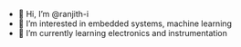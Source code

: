 - 👋 Hi, I’m @ranjith-i
- 👀 I’m interested in embedded systems, machine learning
- 🌱 I’m currently learning electronics and instrumentation


<!---
ranjith-i/ranjith-i is a ✨ special ✨ repository because its `README.md` (this file) appears on your GitHub profile.
You can click the Preview link to take a look at your changes.
--->
